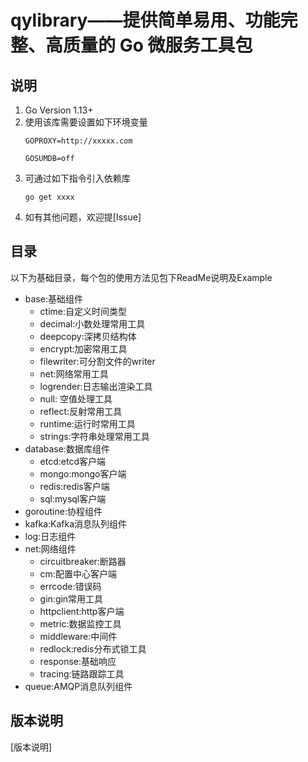 # qylibrary——提供简单易用、功能完整、高质量的 Go 微服务工具包


## 说明

1. Go Version 1.13+
2. 使用该库需要设置如下环境变量
   ```
   GOPROXY=http://xxxxx.com
   
   GOSUMDB=off
   ```
3. 可通过如下指令引入依赖库
   ```
   go get xxxx
   ```
4. 如有其他问题，欢迎提[Issue]

## 目录

以下为基础目录，每个包的使用方法见包下ReadMe说明及Example

- base:基础组件
    - ctime:自定义时间类型
    - decimal:小数处理常用工具
    - deepcopy:深拷贝结构体
    - encrypt:加密常用工具
    - filewriter:可分割文件的writer
    - net:网络常用工具
    - logrender:日志输出渲染工具
    - null: 空值处理工具
    - reflect:反射常用工具
    - runtime:运行时常用工具
    - strings:字符串处理常用工具
- database:数据库组件
    - etcd:etcd客户端
    - mongo:mongo客户端
    - redis:redis客户端
    - sql:mysql客户端
- goroutine:协程组件
- kafka:Kafka消息队列组件
- log:日志组件
- net:网络组件
    - circuitbreaker:断路器
    - cm:配置中心客户端
    - errcode:错误码
    - gin:gin常用工具
    - httpclient:http客户端
    - metric:数据监控工具
    - middleware:中间件
    - redlock:redis分布式锁工具
    - response:基础响应
    - tracing:链路跟踪工具
- queue:AMQP消息队列组件

## 版本说明

[版本说明]